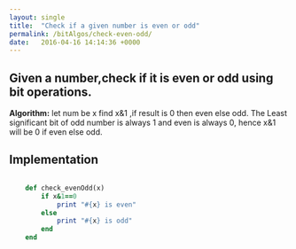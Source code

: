 ```yaml
---
layout: single
title:  "Check if a given number is even or odd"
permalink: /bitAlgos/check-even-odd/
date:   2016-04-16 14:14:36 +0000
---
```



## Given a number,check if it is even or odd using bit operations. ##
**Algorithm:** 
 let num be x 
 find x&1 ,if result is 0 then even else odd. 
 The Least significant bit of odd number is always 1 and even is always 0, 
 hence x&1 will be 0 if even else odd. <br>


## Implementation
```ruby

    def check_evenOdd(x)
        if x&1==0
            print "#{x} is even"
        else
            print "#{x} is odd"
        end
    end
```

